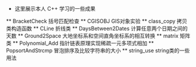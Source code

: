 * 这里展示本人 C++ 学习的一些成果

** BracketCheck 括号匹配检查
** CGISOBJ GIS对象实验
** class_copy 拷贝类构造函数
** CLine 折线类
** DaysBetween2Dates 计算任意两个日期之间的天数
** Ground2Space 大地坐标系和空间直角坐标系的相互转换
** matrix 矩阵类
** Polynomial_Add 指针链表原理实现稀疏一元多项式相加
** PopsortAndStrcmp 冒泡排序及比较字符串的大小
** string_use string类的一些用法

